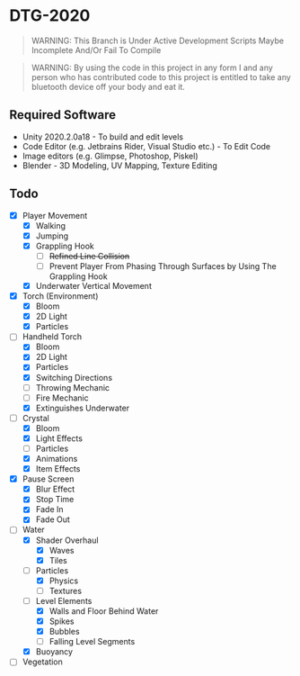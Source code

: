 # DTG-2020
> WARNING: This Branch is Under Active Development Scripts Maybe Incomplete And/Or Fail To Compile

> WARNING: By using the code in this project in any form I and any person who has contributed code to this project is entitled to take any bluetooth device off your body and eat it.

## Required Software
 - Unity 2020.2.0a18 - To build and edit levels
 - Code Editor (e.g. Jetbrains Rider, Visual Studio etc.) - To Edit Code
 - Image editors (e.g. Glimpse, Photoshop, Piskel)
 - Blender - 3D Modeling, UV Mapping, Texture Editing

## Todo
- [x] Player Movement
	- [x] Walking
	- [x] Jumping
	- [x] Grappling Hook
		- [ ] ~~Refined Line Collision~~
		- [ ] Prevent Player From Phasing Through Surfaces by Using The Grappling Hook
	- [x] Underwater Vertical Movement
- [x] Torch (Environment)
	- [x] Bloom
	- [x] 2D Light
	- [x] Particles
- [ ] Handheld Torch
	- [x] Bloom
	- [x] 2D Light
	- [x] Particles
	- [x] Switching Directions
	- [ ] Throwing Mechanic
	- [ ] Fire Mechanic
	- [x] Extinguishes Underwater
- [ ] Crystal
	- [x] Bloom
	- [x] Light Effects
	- [ ] Particles
	- [x] Animations
	- [x] Item Effects
- [x] Pause Screen
	- [x] Blur Effect
	- [x] Stop Time
	- [x] Fade In
	- [x] Fade Out
- [ ] Water
	- [x] Shader Overhaul
		- [x] Waves  
		- [x] Tiles
	- [ ] Particles
		- [x] Physics
		- [ ] Textures
	- [ ] Level Elements
		- [x] Walls and Floor Behind Water
		- [x] Spikes
		- [x] Bubbles
		- [ ] Falling Level Segments
	- [x] Buoyancy
- [ ] Vegetation
